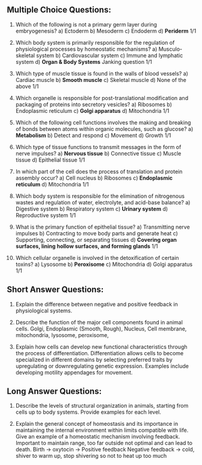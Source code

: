 ## Multiple Choice Questions:

1.  Which of the following is not a primary germ layer during embryogenesis? 
  a) Ectoderm 
  b) Mesoderm 
  c) Endoderm 
  d) **Periderm**
1/1

2.  Which body system is primarily responsible for the regulation of physiological processes by homeostatic mechanisms? 
    a) Musculo-skeletal system 
    b) Cardiovascular system
    c) Immune and lymphatic system 
    d) **Organ & Body Systems** Janking question
1/1

3.  Which type of muscle tissue is found in the walls of blood vessels? 
    a) Cardiac muscle 
    b) **Smooth muscle**
    c) Skeletal muscle 
    d) None of the above
1/1

4.  Which organelle is responsible for post-translational modification and packaging of proteins into secretory vesicles? 
    a) Ribosomes 
    b) Endoplasmic reticulum 
    c) **Golgi apparatus**
    d) Mitochondria
1/1

5.  Which of the following cell functions involves the making and breaking of bonds between atoms within organic molecules, such as glucose? 
    a) **Metabolism**
    b) Detect and respond 
    c) Movement 
    d) Growth
1/1

6.  Which type of tissue functions to transmit messages in the form of nerve impulses? 
    a) **Nervous tissue** 
    b) Connective tissue 
    c) Muscle tissue 
    d) Epithelial tissue
1/1

7.  In which part of the cell does the process of translation and protein assembly occur? 
    a) Cell nucleus 
    b) Ribosomes 
    c) **Endoplasmic reticulum**
    d) Mitochondria
1/1

8.  Which body system is responsible for the elimination of nitrogenous wastes and regulation of water, electrolyte, and acid-base balance? 
    a) Digestive system 
    b) Respiratory system
    c) **Urinary system**
    d) Reproductive system
1/1

9.  What is the primary function of epithelial tissue? 
    a) Transmitting nerve impulses 
    b) Contracting to move body parts and generate heat 
    c) Supporting, connecting, or separating tissues
    d) **Covering organ surfaces, lining hollow surfaces, and forming glands**
1/1

10.  Which cellular organelle is involved in the detoxification of certain toxins? 
    a) Lysosome 
    b) **Peroxisome**
    c) Mitochondria 
    d) Golgi apparatus
1/1

## Short Answer Questions:

1.  Explain the difference between negative and positive feedback in physiological systems.
    
2.  Describe the function of the major cell components found in animal cells.
Golgi, Endoplasmic (Smooth, Rough), Nucleus, Cell membrane, mitochondria, lysosome, peroxisome, 
    
3.  Explain how cells can develop new functional characteristics through the process of differentiation.
Differentiation allows cells to become specialized in different domains by selecting preferred traits by upregulating or downregulating genetic expression. Examples include developing motility appendages for movement.
    

## Long Answer Questions:

1.  Describe the levels of structural organization in animals, starting from cells up to body systems. Provide examples for each level.
    
2.  Explain the general concept of homeostasis and its importance in maintaining the internal environment within limits compatible with life. Give an example of a homeostatic mechanism involving feedback.
Important to maintain range, too far outside not optimal and can lead to death.
Birth -> oxytocin -> Positive feedback
Negative feedback -> cold, shiver to warm up, stop shivering so not to heat up too much